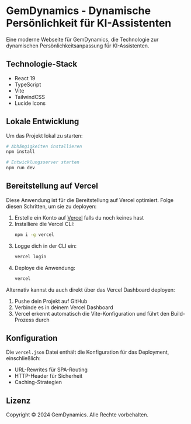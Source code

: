 # GemDynamics - Dynamische Persönlichkeit für KI-Assistenten

Eine moderne Webseite für GemDynamics, die Technologie zur dynamischen Persönlichkeitsanpassung für KI-Assistenten.

## Technologie-Stack

- React 19
- TypeScript
- Vite
- TailwindCSS
- Lucide Icons

## Lokale Entwicklung

Um das Projekt lokal zu starten:

```bash
# Abhängigkeiten installieren
npm install

# Entwicklungsserver starten
npm run dev
```

## Bereitstellung auf Vercel

Diese Anwendung ist für die Bereitstellung auf Vercel optimiert. Folge diesen Schritten, um sie zu deployen:

1. Erstelle ein Konto auf [Vercel](https://vercel.com) falls du noch keines hast
2. Installiere die Vercel CLI:
   ```bash
   npm i -g vercel
   ```
3. Logge dich in der CLI ein:
   ```bash
   vercel login
   ```
4. Deploye die Anwendung:
   ```bash
   vercel
   ```

Alternativ kannst du auch direkt über das Vercel Dashboard deployen:

1. Pushe dein Projekt auf GitHub
2. Verbinde es in deinem Vercel Dashboard
3. Vercel erkennt automatisch die Vite-Konfiguration und führt den Build-Prozess durch

## Konfiguration

Die `vercel.json` Datei enthält die Konfiguration für das Deployment, einschließlich:
- URL-Rewrites für SPA-Routing
- HTTP-Header für Sicherheit
- Caching-Strategien

## Lizenz

Copyright © 2024 GemDynamics. Alle Rechte vorbehalten.
